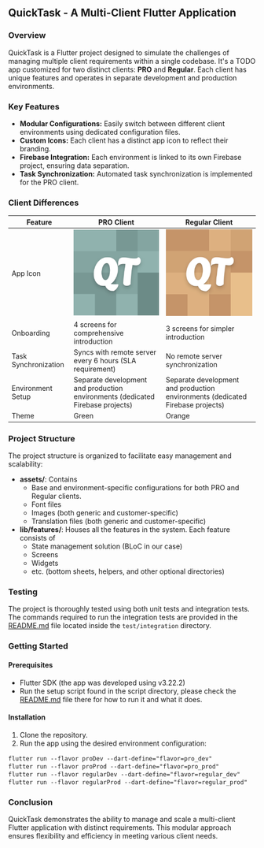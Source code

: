 ## QuickTask - A Multi-Client Flutter Application

### Overview

QuickTask is a Flutter project designed to simulate the challenges of managing multiple client requirements within a single codebase. It's a TODO app customized for two distinct clients: **PRO** and **Regular**. Each client has unique features and operates in separate development and production environments.

### Key Features

- **Modular Configurations:** Easily switch between different client environments using dedicated configuration files.
- **Custom Icons:** Each client has a distinct app icon to reflect their branding.
- **Firebase Integration:** Each environment is linked to its own Firebase project, ensuring data separation.
- **Task Synchronization:** Automated task synchronization is implemented for the PRO client.

### Client Differences

| Feature              | PRO Client                                                                                                                       | Regular Client                                                                                                                           |
|----------------------|----------------------------------------------------------------------------------------------------------------------------------|------------------------------------------------------------------------------------------------------------------------------------------|
| App Icon             | ![PRO Client Icon](https://github.com/byshy/unicode_quick_task/blob/main/apps/quick_task/android/app/src/pro/play_store_512.png) | ![Regular Client Icon](https://github.com/byshy/unicode_quick_task/blob/main/apps/quick_task/android/app/src/regular/play_store_512.png) |
| Onboarding           | 4 screens for comprehensive introduction                                                                                         | 3 screens for simpler introduction                                                                                                       |
| Task Synchronization | Syncs with remote server every 6 hours (SLA requirement)                                                                         | No remote server synchronization                                                                                                         |
| Environment Setup    | Separate development and production environments (dedicated Firebase projects)                                                   | Separate development and production environments (dedicated Firebase projects)                                                           |
| Theme                | Green                                                                                                                            | Orange                                                                                                                                   |

### Project Structure

The project structure is organized to facilitate easy management and scalability:
- **assets/**: Contains
  - Base and environment-specific configurations for both PRO and Regular clients.
  - Font files
  - Images (both generic and customer-specific)
  - Translation files (both generic and customer-specific)
- **lib/features/**: Houses all the features in the system. Each feature consists of
  - State management solution (BLoC in our case)
  - Screens
  - Widgets
  - etc. (bottom sheets, helpers, and other optional directories)

### Testing

The project is thoroughly tested using both unit tests and integration tests. The commands required to run the integration tests are provided in the [README.md](apps/quick_task/test/integration/README.md) file located inside the `test/integration` directory.

### Getting Started

#### Prerequisites
- Flutter SDK (the app was developed using v3.22.2)
- Run the setup script found in the script directory, please check the [README.md](scripts/README.md) file there for how to run it and what it does.

#### Installation
1. Clone the repository.
2. Run the app using the desired environment configuration:

```
flutter run --flavor proDev --dart-define="flavor=pro_dev"
flutter run --flavor proProd --dart-define="flavor=pro_prod"
flutter run --flavor regularDev --dart-define="flavor=regular_dev"
flutter run --flavor regularProd --dart-define="flavor=regular_prod"
```

### Conclusion

QuickTask demonstrates the ability to manage and scale a multi-client Flutter application with distinct requirements. This modular approach ensures flexibility and efficiency in meeting various client needs.